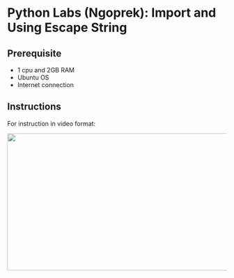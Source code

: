 # Python Labs (Ngoprek): Import and Using Escape String

## Prerequisite
- 1 cpu and 2GB RAM
- Ubuntu OS
- Internet connection

## Instructions

For instruction in video format:

[<img src="https://storage.googleapis.com/techinet-public/youtube/thumbnails/PythonSeries/E5.png" width="560" height="315">](https://youtu.be/loTunAJOJgY)
